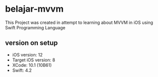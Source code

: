 # belajar-mvvm

This Project was created in attempt to learning about MVVM in iOS using Swift Programming Language

## version on setup
- iOS version: 12
- Target iOS version: 8
- XCode: 10.1 (10B61)
- Swift: 4.2
